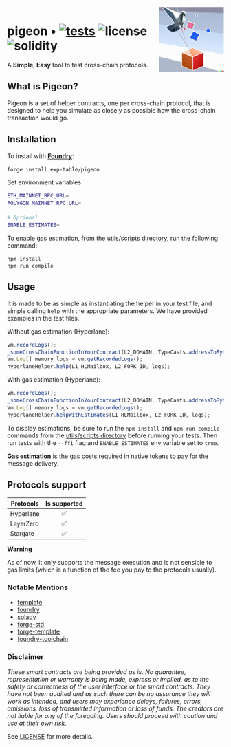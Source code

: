 <img align="right" width="150" height="150" top="100" src="./public/readme.png">

# pigeon • [![tests](https://github.com/exp-table/pigeon/actions/workflows/ci.yml/badge.svg?label=tests)](https://github.com/exp-table/pigeon/actions/workflows/ci.yml) ![license](https://img.shields.io/github/license/refcell/femplate?label=license) ![solidity](https://img.shields.io/badge/solidity-^0.8.17-lightgrey)

A **Simple**, **Easy** tool to test cross-chain protocols.

## What is Pigeon?

Pigeon is a set of helper contracts, one per cross-chain protocol, that is designed to help you simulate as closely as possible how the cross-chain transaction would go.

## Installation

To install with [**Foundry**](https://github.com/gakonst/foundry):

```sh
forge install exp-table/pigeon
```

Set environment variables:

```sh
ETH_MAINNET_RPC_URL=
POLYGON_MAINNET_RPC_URL=

# Optional
ENABLE_ESTIMATES=
```

To enable gas estimation, from the [utils/scripts directory](./utils/scripts), run the following command:

```
npm install
npm run compile
```

## Usage

It is made to be as simple as instantiating the helper in your test file, and simple calling `help` with the appropriate parameters.
We have provided examples in the test files.

Without gas estimation (Hyperlane):

```js
vm.recordLogs();
_someCrossChainFunctionInYourContract(L2_DOMAIN, TypeCasts.addressToBytes32(address(target)));
Vm.Log[] memory logs = vm.getRecordedLogs();
hyperlaneHelper.help(L1_HLMailbox, L2_FORK_ID, logs);
```

With gas estimation (Hyperlane):

```js
vm.recordLogs();
_someCrossChainFunctionInYourContract(L2_DOMAIN, TypeCasts.addressToBytes32(address(target)));
Vm.Log[] memory logs = vm.getRecordedLogs();
hyperlaneHelper.helpWithEstimates(L1_HLMailbox, L2_FORK_ID, logs);
```

To display estimations, be sure to run the `npm install` and `npm run compile` commands from the [utils/scripts directory](./utils/scripts) before running your tests. Then run tests with the `--ffi` flag and `ENABLE_ESTIMATES` env variable set to `true`.

**Gas estimation** is the gas costs required in native tokens to pay for the message delivery.


## Protocols support

| Protocols | Is supported |
| --------- | :----------: |
| Hyperlane |      ✅      |
| LayerZero |      ✅      |
| Stargate  |      ✅      |

**Warning**

As of now, it only supports the message execution and is not sensible to gas limits (which is a function of the fee you pay to the protocols usually).

### Notable Mentions

- [femplate](https://github.com/refcell/femplate)
- [foundry](https://github.com/foundry-rs/foundry)
- [solady](https://github.com/Vectorized/solady)
- [forge-std](https://github.com/brockelmore/forge-std)
- [forge-template](https://github.com/foundry-rs/forge-template)
- [foundry-toolchain](https://github.com/foundry-rs/foundry-toolchain)

### Disclaimer

_These smart contracts are being provided as is. No guarantee, representation or warranty is being made, express or implied, as to the safety or correctness of the user interface or the smart contracts. They have not been audited and as such there can be no assurance they will work as intended, and users may experience delays, failures, errors, omissions, loss of transmitted information or loss of funds. The creators are not liable for any of the foregoing. Users should proceed with caution and use at their own risk._

See [LICENSE](./LICENSE) for more details.
